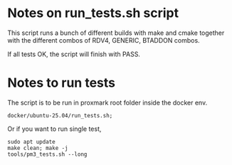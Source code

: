 # Notes on run_tests.sh script
This script runs a bunch of different builds with make and cmake together
with the different combos of RDV4, GENERIC, BTADDON combos.

If all tests OK,  the script will finish with PASS.


# Notes to run tests
The script is to be run in proxmark root folder inside the docker env.

```
docker/ubuntu-25.04/run_tests.sh;
``` 

Or if you want to run single test,  
```
sudo apt update
make clean; make -j
tools/pm3_tests.sh --long
```
